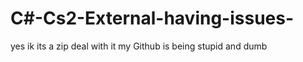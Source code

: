 # C#-Cs2-External-having-issues-


yes ik its a zip deal with it my Github is being stupid and dumb

